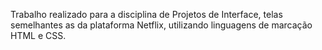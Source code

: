 Trabalho realizado para a disciplina de Projetos de Interface, telas semelhantes as da plataforma Netflix, utilizando linguagens de marcação HTML e CSS.
